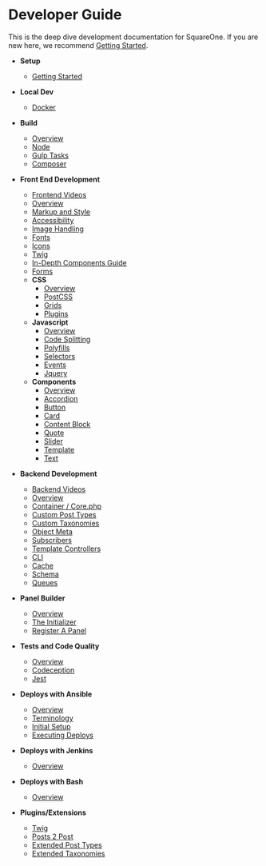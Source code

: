 # Developer Guide

This is the deep dive development documentation for SquareOne. If you are new here, we recommend [Getting Started](/docs/setup/README.md).

* **Setup**
	* [Getting Started](/docs/setup/README.md)

* **Local Dev**
	* [Docker](/docs/docker/README.md)

* **Build**
	* [Overview](/docs/build/README.md)
	* [Node](/docs/build/node.md)
	* [Gulp Tasks](/docs/build/gulp.md)
	* [Composer](/docs/build/composer.md)

* **Front End Development**
	* [Frontend Videos](/docs/frontend/videos.md)
	* [Overview](/docs/frontend/README.md)
	* [Markup and Style](/docs/frontend/markup-and-style.md)
	* [Accessibility](/docs/frontend/accessibility.md)
	* [Image Handling](/docs/frontend/images.md)
	* [Fonts](/docs/frontend/fonts.md)
	* [Icons](/docs/frontend/icons.md)
	* [Twig](/docs/frontend/twig.md)
	* [In-Depth Components Guide](/docs/frontend/components-guide.md)
	* [Forms](/docs/frontend/forms/README.md)
	* **CSS**
		* [Overview](/docs/frontend/css/README.md)
		* [PostCSS](/docs/frontend/css/postcss.md)
		* [Grids](/docs/frontend/css/grids.md)
		* [Plugins](/docs/frontend/css/plugins.md)
	* **Javascript**
		* [Overview](/docs/frontend/js/README.md)
		* [Code Splitting](/docs/frontend/js/code-splitting.md)
		* [Polyfills](/docs/frontend/js/polyfills.md)
		* [Selectors](/docs/frontend/js/selectors.md)
		* [Events](/docs/frontend/js/events.md)
		* [Jquery](/docs/frontend/js/jquery.md)
	* **Components**
		* [Overview](/docs/frontend/components/README.md)
		* [Accordion](/docs/frontend/components/accordion.md)
		* [Button](/docs/frontend/components/button.md)
		* [Card](/docs/frontend/components/card.md)
		* [Content Block](/docs/frontend/components/content_block.md)
		* [Quote](/docs/frontend/components/quote.md)
		* [Slider](/docs/frontend/components/slider.md)
		* [Template](/docs/frontend/components/template.md)
		* [Text](/docs/frontend/components/text.md)

* **Backend Development**
	* [Backend Videos](/docs/backend/videos.md)  
	* [Overview](/docs/backend/README.md)
	* [Container / Core.php](/docs/backend/container.md)
	* [Custom Post Types](/docs/backend/post-types.md)
	* [Custom Taxonomies](/docs/backend/taxonomies.md)
	* [Object Meta](/docs/backend/object-meta.md)
	* [Subscribers](/docs/backend/subscribers.md)
	* [Template Controllers](/docs/backend/data.md)
	* [CLI](/docs/backend/cli.md)
	* [Cache](/docs/backend/object-cache.md)
	* [Schema](/docs/backend/schema.md)
	* [Queues](/docs/backend/queues.md)

* **Panel Builder**
	* [Overview](/docs/panels/README.md)
	* [The Initializer](/docs/panels/initializer.md)
	* [Register A Panel](/docs/panels/register.md)

* **Tests and Code Quality**
	* [Overview](/docs/tests/README.md)
	* [Codeception](/dev/tests/README.md)
	* [Jest](/docs/tests/jest.md)

* **Deploys with Ansible**
	* [Overview](/docs/ansible/README.md)
	* [Terminology](/docs/ansible/terminology.md)
	* [Initial Setup](/docs/ansible/initial-setup.md)
	* [Executing Deploys](/docs/ansible/deploys.md)

* **Deploys with Jenkins**
	* [Overview](/docs/deploy/jenkins/README.md)

* **Deploys with Bash**
	* [Overview](/docs/deploy/bash/README.md)

* **Plugins/Extensions**
	* [Twig](https://twig.symfony.com/)
	* [Posts 2 Post](https://github.com/scribu/wp-posts-to-posts/wiki)
	* [Extended Post Types](https://github.com/johnbillion/extended-cpts/blob/master/README.md)
	* [Extended Taxonomies](https://github.com/johnbillion/extended-taxos/blob/master/README.md)
